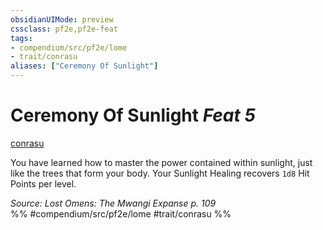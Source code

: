 ```yaml
---
obsidianUIMode: preview
cssclass: pf2e,pf2e-feat
tags:
- compendium/src/pf2e/lome
- trait/conrasu
aliases: ["Ceremony Of Sunlight"]
---
```

# Ceremony Of Sunlight  *Feat 5*  
[conrasu](/rules/traits/conrasu-loag.md)  


You have learned how to master the power contained within sunlight, just like the trees that form your body. Your Sunlight Healing recovers `1d8` Hit Points per level.

*Source: Lost Omens: The Mwangi Expanse p. 109*  
%% #compendium/src/pf2e/lome #trait/conrasu %%